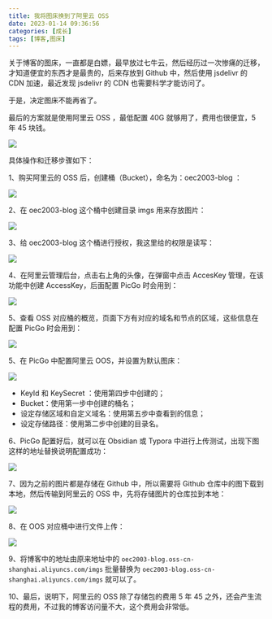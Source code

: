 ```yaml
---
title: 我将图床换到了阿里云 OSS
date: 2023-01-14 09:36:56
categories: [成长]
tags: [博客,图床]
---
```


关于博客的图床，一直都是白嫖，最早放过七牛云，然后经历过一次惨痛的迁移，才知道便宜的东西才是最贵的，后来存放到 Github 中，然后使用 jsdelivr 的 CDN 加速，最近发现 jsdelivr 的 CDN 也需要科学才能访问了。
<!--more-->
于是，决定图床不能再省了。

最后的方案就是使用阿里云 OSS ，最低配置 40G 就够用了，费用也很便宜，5 年 45 块钱。

![](https://cdn.jsdelivr.net/gh/oec2003/hblog-images/img/202306162157651.webp)

具体操作和迁移步骤如下：

1、购买阿里云的 OSS 后，创建桶（Bucket），命名为：oec2003-blog ：

![](https://cdn.jsdelivr.net/gh/oec2003/hblog-images/img/202306162156915.webp)

2、在 oec2003-blog 这个桶中创建目录 imgs 用来存放图片：

![](https://cdn.jsdelivr.net/gh/oec2003/hblog-images/img/202306162156308.webp)

3、给 oec2003-blog 这个桶进行授权，我这里给的权限是读写：

![](https://cdn.jsdelivr.net/gh/oec2003/hblog-images/img/202306162156629.webp)

4、在阿里云管理后台，点击右上角的头像，在弹窗中点击 AccesKey 管理，在该功能中创建 AccessKey，后面配置 PicGo 时会用到：

![](https://cdn.jsdelivr.net/gh/oec2003/hblog-images/img/202306162156394.webp)

5、查看 OSS 对应桶的概览，页面下方有对应的域名和节点的区域，这些信息在配置 PicGo 时会用到：

![](https://cdn.jsdelivr.net/gh/oec2003/hblog-images/img/202306162156076.webp)

5、在 PicGo 中配置阿里云 OOS，并设置为默认图床：

![](https://cdn.jsdelivr.net/gh/oec2003/hblog-images/img/202306162156235.webp)

* KeyId 和 KeySecret ：使用第四步中创建的；
* Bucket：使用第一步中创建的桶名；
* 设定存储区域和自定义域名：使用第五步中查看到的信息；
* 设定存储路径：使用第二步中创建的目录名。

6、PicGo 配置好后，就可以在 Obsidian 或 Typora 中进行上传测试，出现下图这样的地址替换说明配置成功：

![](https://cdn.jsdelivr.net/gh/oec2003/hblog-images/img/202306162156937.webp)

7、因为之前的图片都是存储在 Github 中，所以需要将 Github 仓库中的图下载到本地，然后传输到阿里云的 OSS 中，先将存储图片的仓库拉到本地：

![](https://cdn.jsdelivr.net/gh/oec2003/hblog-images/img/202306162156152.webp)

8、在 OOS 对应桶中进行文件上传：

![](https://cdn.jsdelivr.net/gh/oec2003/hblog-images/img/202306162156984.webp)

9、将博客中的地址由原来地址中的 `oec2003-blog.oss-cn-shanghai.aliyuncs.com/imgs` 批量替换为 `oec2003-blog.oss-cn-shanghai.aliyuncs.com/imgs` 就可以了。

10、最后，说明下，阿里云的 OSS 除了存储包的费用 5 年 45 之外，还会产生流程的费用，不过我的博客访问量不大，这个费用会非常低。
